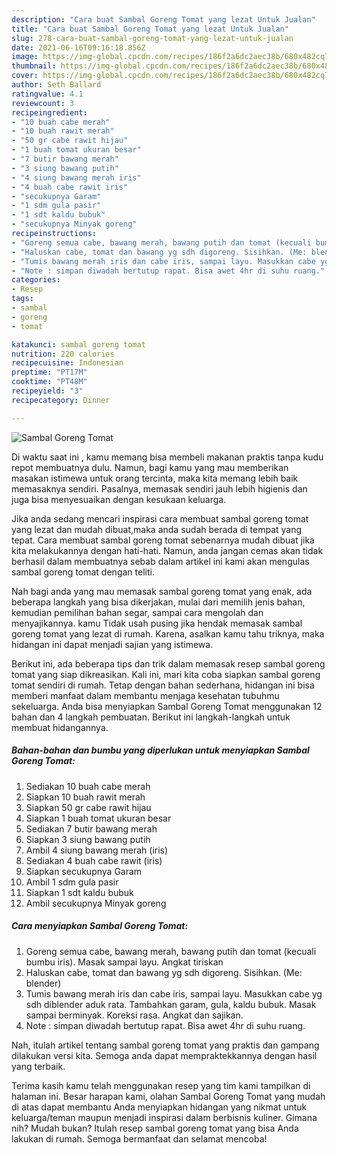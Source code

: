 ```yaml
---
description: "Cara buat Sambal Goreng Tomat yang lezat Untuk Jualan"
title: "Cara buat Sambal Goreng Tomat yang lezat Untuk Jualan"
slug: 278-cara-buat-sambal-goreng-tomat-yang-lezat-untuk-jualan
date: 2021-06-16T09:16:18.856Z
image: https://img-global.cpcdn.com/recipes/186f2a6dc2aec38b/680x482cq70/sambal-goreng-tomat-foto-resep-utama.jpg
thumbnail: https://img-global.cpcdn.com/recipes/186f2a6dc2aec38b/680x482cq70/sambal-goreng-tomat-foto-resep-utama.jpg
cover: https://img-global.cpcdn.com/recipes/186f2a6dc2aec38b/680x482cq70/sambal-goreng-tomat-foto-resep-utama.jpg
author: Seth Ballard
ratingvalue: 4.1
reviewcount: 3
recipeingredient:
- "10 buah cabe merah"
- "10 buah rawit merah"
- "50 gr cabe rawit hijau"
- "1 buah tomat ukuran besar"
- "7 butir bawang merah"
- "3 siung bawang putih"
- "4 siung bawang merah iris"
- "4 buah cabe rawit iris"
- "secukupnya Garam"
- "1 sdm gula pasir"
- "1 sdt kaldu bubuk"
- "secukupnya Minyak goreng"
recipeinstructions:
- "Goreng semua cabe, bawang merah, bawang putih dan tomat (kecuali bumbu iris). Masak sampai layu. Angkat tiriskan"
- "Haluskan cabe, tomat dan bawang yg sdh digoreng. Sisihkan. (Me: blender)"
- "Tumis bawang merah iris dan cabe iris, sampai layu. Masukkan cabe yg sdh diblender aduk rata. Tambahkan garam, gula, kaldu bubuk. Masak sampai berminyak. Koreksi rasa. Angkat dan sajikan."
- "Note : simpan diwadah bertutup rapat. Bisa awet 4hr di suhu ruang."
categories:
- Resep
tags:
- sambal
- goreng
- tomat

katakunci: sambal goreng tomat 
nutrition: 220 calories
recipecuisine: Indonesian
preptime: "PT17M"
cooktime: "PT48M"
recipeyield: "3"
recipecategory: Dinner

---
```



![Sambal Goreng Tomat](https://img-global.cpcdn.com/recipes/186f2a6dc2aec38b/680x482cq70/sambal-goreng-tomat-foto-resep-utama.jpg)

Di waktu  saat ini , kamu memang bisa membeli makanan praktis tanpa kudu repot membuatnya dulu. Namun, bagi kamu yang mau memberikan masakan istimewa untuk orang tercinta, maka kita memang lebih baik memasaknya sendiri. Pasalnya, memasak sendiri jauh lebih higienis dan juga bisa menyesuaikan dengan kesukaan keluarga.

Jika anda sedang mencari inspirasi cara membuat sambal goreng tomat yang lezat dan mudah dibuat,maka anda sudah berada di tempat yang tepat. Cara membuat sambal goreng tomat  sebenarnya mudah dibuat jika kita melakukannya dengan hati-hati. Namun, anda jangan cemas akan tidak berhasil dalam membuatnya 
sebab dalam artikel ini kami akan mengulas sambal goreng tomat dengan teliti.  



Nah bagi anda yang mau memasak sambal goreng tomat yang enak, ada beberapa langkah yang bisa dikerjakan, mulai dari memilih jenis bahan, kemudian pemilihan bahan segar, sampai cara mengolah dan menyajikannya. kamu Tidak usah pusing jika hendak memasak sambal goreng tomat yang lezat di rumah. Karena, asalkan kamu  tahu triknya, maka hidangan ini dapat menjadi sajian yang istimewa.

Berikut ini, ada beberapa tips dan trik dalam memasak resep sambal goreng tomat yang siap dikreasikan. Kali ini, mari kita coba siapkan sambal goreng tomat sendiri di rumah. Tetap dengan bahan sederhana, hidangan ini bisa memberi manfaat dalam membantu menjaga kesehatan tubuhmu sekeluarga. Anda bisa menyiapkan Sambal Goreng Tomat menggunakan 12 bahan dan 4 langkah pembuatan. Berikut ini langkah-langkah untuk membuat hidangannya.

<!--inarticleads1-->

##### Bahan-bahan dan bumbu yang diperlukan untuk menyiapkan Sambal Goreng Tomat:

1. Sediakan 10 buah cabe merah
1. Siapkan 10 buah rawit merah
1. Siapkan 50 gr cabe rawit hijau
1. Siapkan 1 buah tomat ukuran besar
1. Sediakan 7 butir bawang merah
1. Siapkan 3 siung bawang putih
1. Ambil 4 siung bawang merah (iris)
1. Sediakan 4 buah cabe rawit (iris)
1. Siapkan secukupnya Garam
1. Ambil 1 sdm gula pasir
1. Siapkan 1 sdt kaldu bubuk
1. Ambil secukupnya Minyak goreng




<!--inarticleads2-->

##### Cara menyiapkan Sambal Goreng Tomat:

1. Goreng semua cabe, bawang merah, bawang putih dan tomat (kecuali bumbu iris). Masak sampai layu. Angkat tiriskan
1. Haluskan cabe, tomat dan bawang yg sdh digoreng. Sisihkan. (Me: blender)
1. Tumis bawang merah iris dan cabe iris, sampai layu. Masukkan cabe yg sdh diblender aduk rata. Tambahkan garam, gula, kaldu bubuk. Masak sampai berminyak. Koreksi rasa. Angkat dan sajikan.
1. Note : simpan diwadah bertutup rapat. Bisa awet 4hr di suhu ruang.




Nah, itulah artikel tentang  sambal goreng tomat  yang praktis dan gampang dilakukan versi kita. Semoga anda dapat mempraktekkannya dengan hasil yang terbaik. 

Terima kasih kamu telah menggunakan resep yang tim kami tampilkan di halaman ini. Besar harapan kami, olahan  Sambal Goreng Tomat yang mudah di atas dapat membantu Anda menyiapkan hidangan yang nikmat untuk keluarga/teman maupun menjadi inspirasi dalam berbisnis kuliner. Gimana nih? Mudah bukan? Itulah resep sambal goreng tomat yang bisa Anda lakukan di rumah. Semoga bermanfaat dan selamat mencoba!

